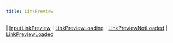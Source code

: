 ```yaml
---
title: LinkPreview
---
```


<div class="font-mono whitespace-pre"><span class="opacity-50">| </span><a href="/types/inputlinkpreview"  >InputLinkPreview</a><span class="opacity-50">
| </span><a href="/types/linkpreviewloading"  >LinkPreviewLoading</a><span class="opacity-50">
| </span><a href="/types/linkpreviewnotloaded"  >LinkPreviewNotLoaded</a><span class="opacity-50">
| </span><a href="/types/linkpreviewloaded"  >LinkPreviewLoaded</a></div>

